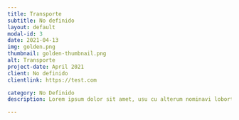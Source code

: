 ```yaml
---
title: Transporte
subtitle: No definido
layout: default
modal-id: 3
date: 2021-04-13
img: golden.png
thumbnail: golden-thumbnail.png
alt: Transporte
project-date: April 2021
client: No definido
clientlink: https://test.com

category: No Definido
description: Lorem ipsum dolor sit amet, usu cu alterum nominavi lobortis. At duo novum diceret. Tantas apeirian vix et, usu sanctus postulant inciderint ut, populo diceret necessitatibus in vim. Cu eum dicam feugiat noluisse.

---
```

